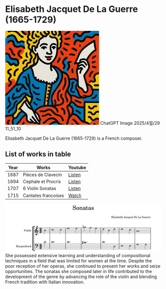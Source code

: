 # Elisabeth Jacquet De La Guerre (1665-1729)

<img src="./delaguerre_portrait2.png" alt="portrait" style="width:60%;" />
ChatGPT Image 2025/4월/29  11_51_10
  
Elisabeth Jacquet De La Guerre (1665-1729) is a French composer.

## List of works in table

| Year | Works | Youtube |
| ---- | ------------------ | ------------------------------------------------ |
| 1687 | Pièces de Clavecin | [Listen](https://youtu.be/c9kJj0DnEGw?si=wRQ_OoFlZZJE8mPZ) |
| 1694 | Cephale et Procris | [Listen](https://youtu.be/HZDqqI0_dxo?si=aQve0TJq-Jo1iwM6) |
| 1707 | 6 Violin Sonatas | [Listen](https://youtu.be/IUlW1Uj7G5E?si=AkYUVasKfqH5uP0S) |
| 1715 | Cantates francoises | [Watch](https://youtu.be/A1-RhwSfcwc?si=VY9NMAcB9mn_bnIK) |


![score](./delaguerre_score.jpg)
She possessed extensive learning and understanding of compositional techniques in a field that was limited for women at the time. Despite the poor reception of her operas, she continued to present her works and seize opportunities. The sonatas she composed later in life contributed to the development of the genre by advancing the role of the violin and blending French tradition with Italian innovation.
